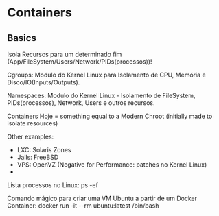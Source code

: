 # Containers

## Basics

Isola Recursos para um determinado fim (App/FileSystem/Users/Network/PIDs(processos))!

Cgroups: Modulo do Kernel Linux para Isolamento de CPU, Memória e Disco/IO(Inputs/Outputs).

Namespaces: Modulo do Kernel Linux - Isolamento de FileSystem, PIDs(processos), Network, Users e outros recursos.

Containers Hoje = something equal to a Modern Chroot (initially made to isolate resources)

Other examples:
- LXC: Solaris Zones
- Jails: FreeBSD
- VPS: OpenVZ (Negative for Performance: patches no Kernel Linux)
- 

Lista processos no Linux: ps -ef

Comando mágico para criar uma VM Ubuntu a partir de um Docker Container: docker run -it --rm ubuntu:latest /bin/bash